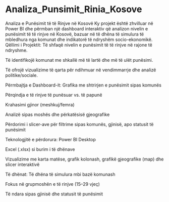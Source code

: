 # Analiza_Punsimit_Rinia_Kosove
Analiza e Punësimit të të Rinjve në Kosovë Ky projekt është zhvilluar në Power BI dhe përmban një dashboard interaktiv që analizon nivelin e punësimit të të rinjve në Kosovë, bazuar në të dhëna të simulura të mbledhura nga komunat dhe indikatorë të ndryshëm socio-ekonomikë. Qëllimi i Projektit:
Të shfaqë nivelin e punësimit të të rinjve në rajone të ndryshme.

Të identifikojë komunat me shkallë më të lartë dhe më të ulët punësimi.

Të ofrojë vizualizime të qarta për ndihmuar në vendimmarrje dhe analizë politike/sociale.

 Përmbajtja e Dashboard-it:
Grafika me shtrirjen e punësimit sipas komunës

Përqindja e të rinjve të punësuar vs. të papunë

Krahasimi gjinor (meshkuj/femra)

Analizë sipas moshës dhe përkatësisë gjeografike

Përdorimi i slicer-ave për filtrime sipas komunës, gjinisë, apo statusit të punësimit

 Teknologjitë e përdorura:
Power BI Desktop

Excel (.xlsx) si burim i të dhënave

Vizualizime me karta matëse, grafik kolonash, grafikë gjeografike (map) dhe slicer interaktivë

 Të dhënat:
Të dhëna të simulura mbi bazë komunash

Fokus në grupmoshën e të rinjve (15–29 vjeç)

Të ndara sipas gjinisë dhe statusit të punësimit
